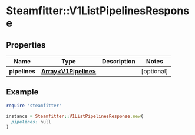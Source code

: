 # Steamfitter::V1ListPipelinesResponse

## Properties

| Name | Type | Description | Notes |
| ---- | ---- | ----------- | ----- |
| **pipelines** | [**Array&lt;V1Pipeline&gt;**](V1Pipeline.md) |  | [optional] |

## Example

```ruby
require 'steamfitter'

instance = Steamfitter::V1ListPipelinesResponse.new(
  pipelines: null
)
```

